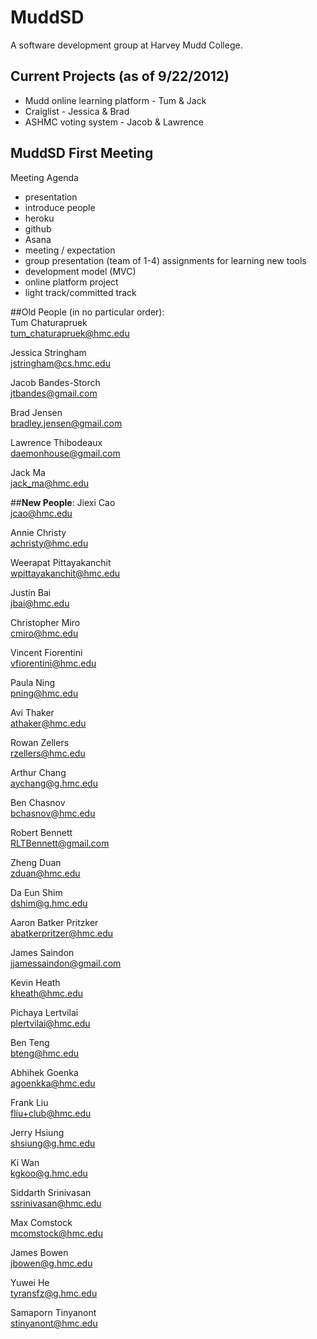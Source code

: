 MuddSD
======

A software development group at Harvey Mudd College. 
## Current Projects (as of 9/22/2012)
* Mudd online learning platform - Tum & Jack
* Craiglist - Jessica & Brad
* ASHMC voting system - Jacob & Lawrence

## MuddSD First Meeting
Meeting Agenda
* presentation
* introduce people
* heroku
* github
* Asana
* meeting / expectation
* group presentation (team of 1-4) assignments for learning new tools
* development model (MVC)
* online platform project
* light track/committed track

##Old People (in no particular order):  
Tum Chaturapruek  
tum_chaturapruek@hmc.edu

Jessica Stringham  
jstringham@cs.hmc.edu

Jacob Bandes-Storch   
jtbandes@gmail.com

Brad Jensen  
bradley.jensen@gmail.com

Lawrence Thibodeaux  
daemonhouse@gmail.com

Jack Ma   
jack_ma@hmc.edu



##__New People__: 
Jiexi Cao  
jcao@hmc.edu

Annie Christy  
achristy@hmc.edu

Weerapat Pittayakanchit		
wpittayakanchit@hmc.edu

Justin Bai	
jbai@hmc.edu

Christopher Miro	
cmiro@hmc.edu

Vincent Fiorentini	
vfiorentini@hmc.edu

Paula Ning	
pning@hmc.edu

Avi Thaker	
athaker@hmc.edu

Rowan Zellers	
rzellers@hmc.edu

Arthur Chang	
aychang@g.hmc.edu

Ben Chasnov		
bchasnov@hmc.edu

Robert Bennett	
RLTBennett@gmail.com

Zheng Duan	
zduan@hmc.edu

Da Eun Shim		
dshim@g.hmc.edu

Aaron Batker Pritzker	
abatkerpritzer@hmc.edu

James Saindon	
jjamessaindon@gmail.com

Kevin Heath		
kheath@hmc.edu

Pichaya Lertvilai	
plertvilai@hmc.edu

Ben Teng	
bteng@hmc.edu

Abhihek Goenka	
agoenkka@hmc.edu

Frank Liu	
fliu+club@hmc.edu

Jerry Hsiung	
shsiung@g.hmc.edu

Ki Wan	
kgkoo@g.hmc.edu

Siddarth Srinivasan		
ssrinivasan@hmc.edu

Max Comstock	
mcomstock@hmc.edu

James Bowen		
jbowen@g.hmc.edu

Yuwei He	
tyransfz@g.hmc.edu

Samaporn Tinyanont	
stinyanont@hmc.edu